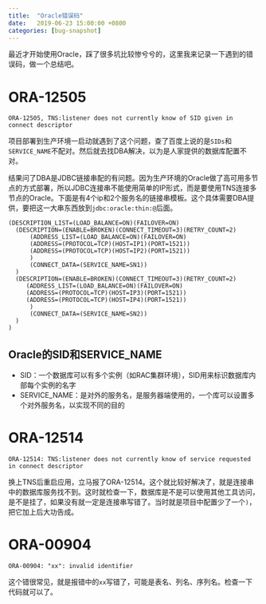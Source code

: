 ```yaml
---
title:  "Oracle错误码"
date:   2019-06-23 15:00:00 +0800
categories: [bug-snapshot]
---
```


最近才开始使用Oracle，踩了很多坑比较惨兮兮的，这里我来记录一下遇到的错误码，做一个总结吧。

# ORA-12505

```
ORA-12505, TNS:listener does not currently know of SID given in connect descriptor
```

项目部署到生产环境一启动就遇到了这个问题，查了百度上说的是`SIDs`和`SERVICE_NAME`不配对。然后就去找DBA解决，以为是人家提供的数据库配置不对。

结果问了DBA是JDBC链接串配的有问题。因为生产环境的Oracle做了高可用多节点的方式部署，所以JDBC连接串不能使用简单的IP形式，而是要使用TNS连接多节点的Oracle。下面是有4个ip和2个服务名的链接串模板。这个具体需要DBA提供，要把这一大串东西放到`jdbc:oracle:thin:@`后面。
```
(DESCRIPTION_LIST=(LOAD_BALANCE=ON)(FAILOVER=ON)
  (DESCRIPTION=(ENABLE=BROKEN)(CONNECT_TIMEOUT=3)(RETRY_COUNT=2)
      (ADDRESS_LIST=(LOAD_BALANCE=ON)(FAILOVER=ON)
      (ADDRESS=(PROTOCOL=TCP)(HOST=IP1)(PORT=1521))
      (ADDRESS=(PROTOCOL=TCP)(HOST=IP2)(PORT=1521))
      )
      (CONNECT_DATA=(SERVICE_NAME=SN1))
  )
  (DESCRIPTION=(ENABLE=BROKEN)(CONNECT_TIMEOUT=3)(RETRY_COUNT=2)
     (ADDRESS_LIST=(LOAD_BALANCE=ON)(FAILOVER=ON)
     (ADDRESS=(PROTOCOL=TCP)(HOST=IP3)(PORT=1521))
     (ADDRESS=(PROTOCOL=TCP)(HOST=IP4)(PORT=1521))
      )
      (CONNECT_DATA=(SERVICE_NAME=SN2))
  )
)
```

## Oracle的SID和SERVICE_NAME

* SID：一个数据库可以有多个实例（如RAC集群环境），SID用来标识数据库内部每个实例的名字
* SERVICE_NAME：是对外的服务名，是服务器端使用的，一个库可以设置多个对外服务名，以实现不同的目的

# ORA-12514

```
ORA-12514: TNS:listener does not currently know of service requested in connect descriptor
```

换上TNS后重启应用，立马报了ORA-12514。这个就比较好解决了，就是连接串中的数据库服务找不到。这时就检查一下，数据库是不是可以使用其他工具访问，是不是挂了，如果没有就一定是连接串写错了。当时就是项目中配置少了一个`)`，把它加上后大功告成。

# ORA-00904

```
ORA-00904: "xx": invalid identifier
```

这个错很常见，就是报错中的`xx`写错了，可能是表名、列名、序列名。检查一下代码就可以了。